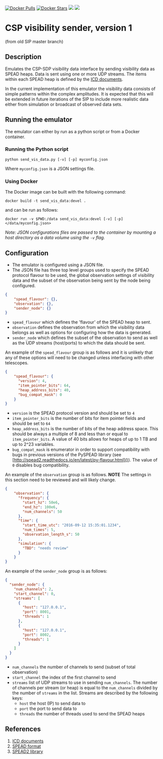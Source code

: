 [![Docker Pulls](https://img.shields.io/docker/pulls/skasip/csp_vis_sender_01.svg)](https://hub.docker.com/r/skasip/csp_vis_sender_01/)
[![Docker Stars](https://img.shields.io/docker/stars/skasip/csp_vis_sender_01.svg)](https://hub.docker.com/r/skasip/csp_vis_sender_01/)
[![](https://images.microbadger.com/badges/version/skasip/csp_vis_sender_01.svg)](https://microbadger.com/images/skasip/csp_vis_sender_01 "Get your own version badge on microbadger.com")
[![](https://images.microbadger.com/badges/image/skasip/csp_vis_sender_01.svg)](https://microbadger.com/images/skasip/csp_vis_sender_01 "Get your own image badge on microbadger.com")



# CSP visibility sender, version 1

(from old SIP master branch)

## Description

Emulates the CSP-SDP visibility data interface by sending visibility 
data as SPEAD heaps. Data is sent using one or more UDP streams. The 
items within each SPEAD heap is defined by the 
[ICD documents](https://confluence.ska-sdp.org/pages/viewpage.action?pageId=145653762). 

In the current implementation of this emulator the visibility data
consists of simple patterns within the complex amplitudes. 
It is expected that this will be extended in future iterations of the
SIP to include more realistic data either from simulation or broadcast 
of observed data sets. 

## Running the emulator

The emulator can either by run as a python script or from a Docker container. 

### Running the Python script
`python send_vis_data.py [-v] [-p] myconfig.json`

Where `myconfig.json` is a JSON settings file.

### Using Docker
The Docker image can be built with the following command:

`docker build -t send_vis_data:devel .`

and can be run as follows:

`docker run -v $PWD:/data send_vis_data:devel [-v] [-p] </data/myconfig.json>`

*Note: JSON configurations files are passed to the container by mounting a host
directory as a data volume using the `-v` flag.*

## Configuration

- The emulator is configured using a JSON file.
- The JSON file has three top level groups used to specify the SPEAD protocol
flavour to be used, the global observation settings of visibility data and 
the subset of the observation being sent by the node being configured. 
```JSON
{
    "spead_flavour": {},
    "observation": {},
    "sender_node": {}
}
```
- `spead_flavour` which defines the 'flavour' of the SPEAD heap to sent.
- `observation` defines the observation from which the visibility data 
belongs as well as options for configuring how the data is generated.
- `sender_node` which defines the subset of the observation to send as well 
as the UDP streams (host/ports) to which the data should be sent.

An example of the `spead_flavour` group is as follows and it is unlikely
that any of these options will need to be changed unless interfacing 
with other telescopes. 
```JSON
{
    "spead_flavour": {
      "version": 4,
      "item_pointer_bits": 64,
      "heap_address_bits": 40,
      "bug_compat_mask": 0
    }
}
```
- `version` is the SPEAD protocol version and should be set to `4` 
- `item_pointer_bits` is the number of bits for item pointer fields and
should be set to `64`
- `heap_address_bits` is the number of bits of the heap address space.
 This should be always a multiple of 8 and less than or equal to 
 `item_pointer_bits`. A value of 40 bits allows for heaps of up to 1 TB 
 and up to 2^23 variables.
- `bug_compat_mask` is enumerator in order to support compatibility
 with bugs in previous versions of the PySPEAD library 
 (see [http://spead2.readthedocs.io/en/latest/py-flavour.html]()). The
  value of `0` disables bug compatibility.  


An example of the `observation` group is as follows. **NOTE** The settings 
in this section need to be reviewed and will likely change.
```JSON
{
    "observation": {
      "frequency": {
        "start_hz": 50e6,
        "end_hz": 100e6,
        "num_channels": 50
      },
      "time": {
        "start_time_utc": "2016-09-12 15:35:01.1234",
        "num_times": 5,
        "observation_length_s": 50
      },
      "simulation": {
        "TBD": "needs review"
      }
    }
}
```

An example of the `sender_node` group is as follows:
```JSON
{
  "sender_node": {
    "num_channels": 2,
    "start_channel": 0,
    "streams": [
      {
        "host": "127.0.0.1",
        "port": 8001,
        "threads": 1
      },
      {
        "host": "127.0.0.1",
        "port": 8002,
        "threads": 1
      }
    ]
  }
}
```
- `num_channels` the number of channels to send (subset of total observation)
- `start_channel` the index of the first channel to send
- `streams` list of UDP streams to use in sending `num_channels`. The number
of channels per stream (or heap) is equal to the `num_channels` divided by
the number of `streams` in the list. Streams are described by the following
keys:
  - `host` the host (IP) to send data to
  - `port` the port to send data to
  - `threads` the number of threads used to send the SPEAD heaps

## References
1. [ICD documents](https://confluence.ska-sdp.org/pages/viewpage.action?pageId=145653762)
2. [SPEAD format](https://casper.berkeley.edu/astrobaki/images/9/93/SPEADsignedRelease.pdf)
3. [SPEAD2 library](https://github.com/ska-sa/spead2)

